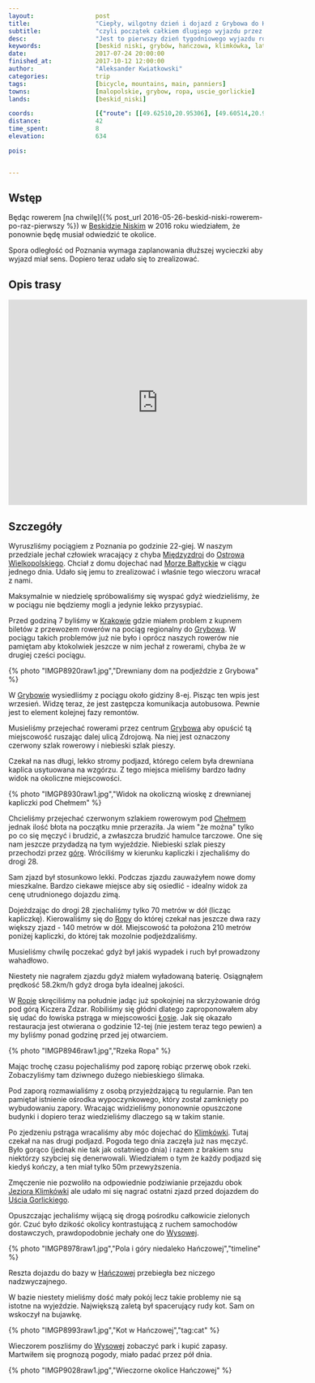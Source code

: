 ```yaml
---
layout:                 post
title:                  "Ciepły, wilgotny dzień i dojazd z Grybowa do Hańczowej"
subtitle:               "czyli początek całkiem dlugiego wyjazdu przez Beskid Niski"
desc:                   "Jest to pierwszy dzień tygodniowego wyjazdu rowerowego przez Beskid Niski zaczynając od Grybowa i jadąc na wschód przez (subiektywnie) najważniejsze miejsca."
keywords:               [beskid niski, grybów, hańczowa, klimkówka, lato, sakwy, tygodniowa]
date:                   2017-07-24 20:00:00
finished_at:            2017-10-12 12:00:00
author:                 "Aleksander Kwiatkowski"
categories:             trip
tags:                   [bicycle, mountains, main, panniers]
towns:                  [malopolskie, grybow, ropa, uscie_gorlickie]
lands:                  [beskid_niski]

coords:                 [{"route": [[49.62510,20.95306], [49.60514,20.99435], [49.61370,21.00387], [49.60291,21.04224], [49.58556,21.04542], [49.57649,21.06850], [49.55238,21.07340], [49.53183,21.10610], [49.52175,21.13794], [49.50687,21.12953], [49.48602,21.15391], [49.46527,21.16103]], "type": "bicycle"}, {"route": [[49.57671,21.06807], [49.57136,21.09082], [49.56368,21.09434], [49.56018,21.08335]], "type": "bicycle"}]
distance:               42
time_spent:             8
elevation:              634

pois:


---
```


[wiki-beskid-niski]: https://pl.wikipedia.org/wiki/Beskid_Niski
[wiki-miedzyzdroje]: https://pl.wikipedia.org/wiki/Mi%C4%99dzyzdroje
[wiki-ostrow-wielkopolski]: https://pl.wikipedia.org/wiki/Ostr%C3%B3w_Wielkopolski
[wiki-morze-baltyckie]: https://pl.wikipedia.org/wiki/Morze_Ba%C5%82tyckie
[wiki-krakow]: https://pl.wikipedia.org/wiki/Krak%C3%B3w
[wiki-grybow]: https://pl.wikipedia.org/wiki/Gryb%C3%B3w
[wiki-ropa]: https://pl.wikipedia.org/wiki/Ropa_(wojew%C3%B3dztwo_ma%C5%82opolskie)
[wiki-losie]: https://pl.wikipedia.org/wiki/%C5%81osie_(powiat_gorlicki)
[wiki-klimkowka]: https://pl.wikipedia.org/wiki/Klimk%C3%B3wka_(powiat_gorlicki)
[wiki-klimkowka-jezioro]: https://pl.wikipedia.org/wiki/Jezioro_Klimkowskie
[wiki-uscie-gorlickie]: https://pl.wikipedia.org/wiki/U%C5%9Bcie_Gorlickie
[wiki-wysowa]: https://pl.wikipedia.org/wiki/Wysowa-Zdr%C3%B3j
[wiki-hanczowa]: https://pl.wikipedia.org/wiki/Ha%C5%84czowa
[wiki-chelm]: https://pl.wikipedia.org/wiki/Che%C5%82m_(Beskid_Niski)

Wstęp
-----

Będąc rowerem [na chwilę]({% post_url 2016-05-26-beskid-niski-rowerem-po-raz-pierwszy %})
w [Beskidzie Niskim][wiki-beskid-niski] w 2016 roku wiedziałem, że ponownie
będę musiał odwiedzić te
okolice.

Spora odległość od Poznania wymaga zaplanowania dłuższej wycieczki aby wyjazd
miał sens. Dopiero teraz udało się to zrealizować.

Opis trasy
----------

<iframe height='405' width='590' frameborder='0' allowtransparency='true' scrolling='no' src='https://www.strava.com/activities/1099221706/embed/565429c30341e475655349d2e37039f0613abc26'></iframe>

Szczegóły
---------

Wyruszliśmy pociągiem z Poznania po godzinie 22-giej. W naszym przedziale
jechał człowiek wracający z chyba [Międzyzdroi][wiki-miedzyzdroje] do
[Ostrowa Wielkopolskiego][wiki-ostrow-wielkopolski]. Chciał z domu dojechać
nad [Morze Bałtyckie][wiki-morze-baltyckie]
w ciągu jednego dnia.
Udało się jemu to zrealizować i właśnie tego wieczoru wracał z nami.

Maksymalnie w niedzielę spróbowaliśmy się wyspać gdyż wiedzieliśmy, że w pociągu
nie będziemy mogli a jedynie lekko przysypiać.

Przed godziną 7
byliśmy w [Krakowie][wiki-krakow] gdzie miałem problem z kupnem biletów z przewozem
rowerów na pociąg regionalny do [Grybowa][wiki-grybow].
W pociągu takich problemów już nie było i oprócz naszych rowerów nie pamiętam
aby ktokolwiek jeszcze w nim jechał z rowerami, chyba że w drugiej cześci pociągu.

{% photo "IMGP8920raw1.jpg","Drewniany dom na podjeździe z Grybowa" %}

W [Grybowie][wiki-grybow] wysiedliśmy z pociągu około gidziny 8-ej. Pisząc ten
wpis jest wrzesień. Widzę teraz, że jest zastępcza komunikacja autobusowa.
Pewnie jest to element kolejnej fazy remontów.

Musieliśmy przejechać rowerami przez centrum [Grybowa][wiki-grybow] aby opuścić tą miejscowość
ruszając dalej ulicą Zdrojową. Na niej jest oznaczony czerwony szlak rowerowy i
niebieski szlak pieszy.

Czekał na nas długi, lekko stromy podjazd, którego celem była drewniana kaplica
usytuowana na wzgórzu. Z tego miejsca mieliśmy bardzo ładny widok na okoliczne
miejscowości.

{% photo "IMGP8930raw1.jpg","Widok na okoliczną wioskę z drewnianej kapliczki pod Chełmem" %}

Chcieliśmy przejechać czerwonym szlakiem rowerowym pod [Chełmem][wiki-chelm]
jednak ilość błota na początku mnie przeraziła. Ja wiem "że można" tylko po co
się męczyć i brudzić, a zwłaszcza brudzić hamulce tarczowe. One się nam jeszcze
przydadzą na tym wyjeździe. Niebieski szlak pieszy przechodzi przez
[górę][wiki-chelm]. Wróciliśmy w kierunku kapliczki i zjechaliśmy
do drogi 28.

Sam zjazd był stosunkowo lekki. Podczas zjazdu zauważyłem nowe domy mieszkalne.
Bardzo ciekawe miejsce aby się osiedlić - idealny widok za cenę utrudnionego
dojazdu zimą.

Dojeżdzając do drogi 28 zjechaliśmy tylko 70 metrów w dół (licząc kapliczkę).
Kierowaliśmy się do
[Ropy][wiki-ropa] do której czekał nas jeszcze dwa razy większy zjazd - 140 metrów
w dół.
Miejscowość ta
położona 210 metrów poniżej kapliczki, do której tak mozolnie podjeżdzaliśmy.

Musieliśmy chwilę poczekać gdyż był jakiś wypadek i ruch był prowadzony
wahadłowo.

Niestety nie nagrałem zjazdu gdyż miałem wyładowaną baterię. Osiągnąłem prędkość 58.2km/h
gdyż droga była idealnej jakości.

W [Ropie][wiki-ropa] skręciliśmy na południe jadąc już spokojniej na
skrzyżowanie dróg pod górą Kiczera Zdzar. Robiliśmy się
głódni dlatego zaproponowałem aby się udać do łowiska pstrąga w
miejscowości [Łosie][wiki-losie]. Jak się okazało restauracja jest otwierana
o godzinie 12-tej (nie jestem teraz tego pewien)
a my byliśmy ponad godzinę przed jej otwarciem.

{% photo "IMGP8946raw1.jpg","Rzeka Ropa" %}

Mając trochę czasu pojechaliśmy pod zaporę robiąc przerwę obok rzeki.
Zobaczyliśmy tam dziwnego dużego niebieskiego ślimaka.

Pod zaporą rozmawialiśmy z osobą
przyjeżdzającą tu regularnie. Pan ten pamiętał istnienie ośrodka wypoczynkowego,
który został zamknięty po wybudowaniu zapory. Wracając widzieliśmy pononownie
opuszczone budynki i dopiero teraz wiedzieliśmy dlaczego są
w takim stanie.

Po zjedzeniu pstrąga wracaliśmy aby móc dojechać do [Klimkówki][wiki-klimkowka].
Tutaj czekał na nas drugi podjazd. Pogoda tego dnia zaczęła już nas męczyć.
Było gorąco (jednak nie tak jak ostatniego dnia) i
razem z brakiem snu niektórzy szybciej się denerwowali. Wiedziałem o tym
że każdy podjazd się kiedyś kończy, a ten miał tylko 50m przewyższenia.

Zmęczenie nie pozwoliło na odpowiednie podziwianie przejazdu obok
[Jeziora Klimkówki][wiki-klimkowka-jezioro] ale udało mi się
nagrać ostatni zjazd przed dojazdem do [Uścia Gorlickiego][wiki-uscie-gorlickie].

Opuszczając jechaliśmy wijącą się drogą pośrodku całkowicie zielonych gór.
Czuć było dzikość okolicy kontrastującą z ruchem samochodów dostawczych, prawdopodobnie
jechały one do [Wysowej][wiki-wysowa].

{% photo "IMGP8978raw1.jpg","Pola i góry niedaleko Hańczowej","timeline" %}

Reszta dojazdu do bazy w [Hańczowej][wiki-hanczowa] przebiegła bez niczego
nadzwyczajnego.

W bazie niestety mieliśmy dość mały pokój lecz takie problemy nie są istotne na wyjeździe.
Największą zaletą był spacerujący rudy kot. Sam on wskoczył na bujawkę.

{% photo "IMGP8993raw1.jpg","Kot w Hańczowej","tag:cat" %}

Wieczorem poszliśmy do [Wysowej][wiki-wysowa] zobaczyć park i kupić zapasy.
Martwiłem się prognozą pogody, miało padać przez pół dnia.

{% photo "IMGP9028raw1.jpg","Wieczorne okolice Hańczowej" %}
